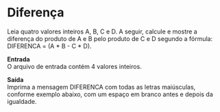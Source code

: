 <h1>Diferença</h1>

Leia quatro valores inteiros A, B, C e D. A seguir, calcule e mostre a diferença do produto de A e B pelo produto de C e D segundo a fórmula: DIFERENCA = (A * B - C * D).

<b>Entrada</b><br>
O arquivo de entrada contém 4 valores inteiros.

<b>Saída</b><br>
Imprima a mensagem DIFERENCA com todas as letras maiúsculas, conforme exemplo abaixo, com um espaço em branco antes e depois da igualdade.